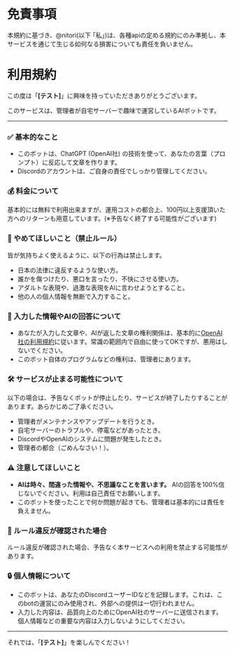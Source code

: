 # 免責事項
本規約に基づき、@nitori(以下 ｢私｣)は、各種apiの定める規約にのみ準拠し、本サービスを通じて生じる如何なる損害についても責任を負いません。

# 利用規約

この度は「**[テスト]**」に興味を持っていただきありがとうございます。

このサービスは、管理者が自宅サーバーで趣味で運営しているAIボットです。

---

### ✅ 基本的なこと

-   このボットは、ChatGPT (OpenAI社) の技術を使って、あなたの言葉（プロンプト）に反応して文章を作ります。
-   Discordのアカウントは、ご自身の責任でしっかり管理してください。

### 💰 料金について

基本的には無料で利用出来ますが、運用コストの都合上、100円以上支援頂いた方へのリターンも用意しています。(※予告なく終了する可能性がございます)


### 🚫 やめてほしいこと（禁止ルール）

皆が気持ちよく使えるように、以下の行為は禁止します。

-   日本の法律に違反するような使い方。
-   誰かを傷つけたり、悪口を言ったり、不快にさせる使い方。
-   アダルトな表現や、過激な表現をAIに言わせようとすること。
-   他の人の個人情報を無断で入力すること。

### 📝 入力した情報やAIの回答について

-   あなたが入力した文章や、AIが返した文章の権利関係は、基本的に[OpenAI社の利用規約](https://openai.com/policies/terms-of-use)に従います。常識の範囲内で自由に使ってOKですが、悪用はしないでください。
-   このボット自体のプログラムなどの権利は、管理者にあります。

### 🛠️ サービスが止まる可能性について

以下の場合は、予告なくボットが停止したり、サービスが終了したりすることがあります。あらかじめご了承ください。

-   管理者がメンテナンスやアップデートを行うとき。
-   自宅サーバーのトラブルや、停電などがあったとき。
-   DiscordやOpenAIのシステムに問題が発生したとき。
-   管理者の都合（ごめんなさい！）。

### ⚠️ 注意してほしいこと

-   **AIは時々、間違った情報や、不思議なことを言います。** AIの回答を100%信じないでください。利用は自己責任でお願いします。
-   このボットを使ったことで何か問題が起きても、管理者は基本的には責任を負えません。


### 👮 ルール違反が確認された場合

ルール違反が確認された場合、予告なく本サービスへの利用を禁止する可能性があります。

### 🔒 個人情報について

-   このボットは、あなたのDiscordユーザーIDなどを記録します。これは、このbotの運営にのみ使用され、外部への提供は一切行われません。
-   入力した内容は、品質向上のためにOpenAI社のサーバーに送信されます。個人情報などの重要な内容は入力しないようにしてください。

---


それでは、「**[テスト]**」を楽しんでください！
